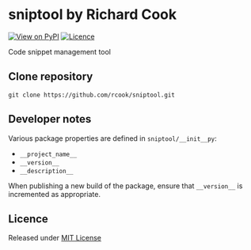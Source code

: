 # sniptool by Richard Cook

[![View on PyPI](https://img.shields.io/pypi/v/sniptool.svg)](https://pypi.python.org/pypi/sniptool)
[![Licence](https://img.shields.io/badge/license-MIT-blue.svg)](https://raw.githubusercontent.com/rcook/sniptool/master/LICENSE)

Code snippet management tool

## Clone repository

```
git clone https://github.com/rcook/sniptool.git
```

## Developer notes

Various package properties are defined in `sniptool/__init__py`:

* `__project_name__`
* `__version__`
* `__description__`

When publishing a new build of the package, ensure that `__version__` is incremented as appropriate.

## Licence

Released under [MIT License][licence]

[licence]: LICENSE

